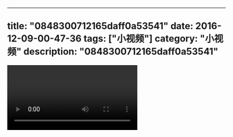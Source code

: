 
---
title: "0848300712165daff0a53541"
date: 2016-12-09-00-47-36
tags: ["小视频"]
category: "小视频"
description: "0848300712165daff0a53541"
---
<video src="http://ohtsqip0g.bkt.clouddn.com/0848300712165daff0a53541.mp4" controls="controls"></video>
